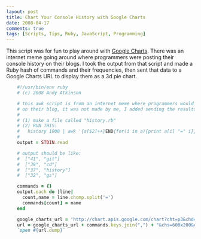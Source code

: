 ```yaml
---
layout: post
title: Chart Your Console History with Google Charts
date: 2008-04-17
comments: true
tags: [Scripts, Tips, Ruby, JavaScript, Programming]
---
```


This script was for fun to play around with [Google Charts](http://code.google.com/apis/chart/). There was an internet meme going around where programmers were posting their console history on their blogs. I took the output from that script and made a Ruby hash of commands and their frequencies, then sent that data to a Google Charts URL to display them as a 3d pie chart.

```ruby
    #!/usr/bin/env ruby
    # (c) 2008 Andy Atkinson

    # this awk script is from an internet meme where programmers would post their console history
    # on their blog, it was not made by me, I added sending the results to a google charts 3d pie chart
    # 
    # (1) make a file called "history.rb"
    # (2) RUN THIS:
    #   history 1000 | awk '{a[$2]++}END{for(i in a){print a[i] "=" i}}' | sort -rn | head | ruby history.rb
    #
    output = STDIN.read

    # output should be like:
    #  ["41", "git"]
    #  ["39", "cd"]
    #  ["37", "history"]
    #  ["32", "gs"]

    commands = {}
    output.each do |line|
      count,name = line.chomp.split('=')
      commands[count] = name
    end

    google_charts_url = 'http://chart.apis.google.com/chart?cht=p3&chd=t:'
    url = google_charts_url + commands.keys.join(",") + "&chs=600x200&chl=" + commands.values.join("|")
    `open #{url.dump}`
```
